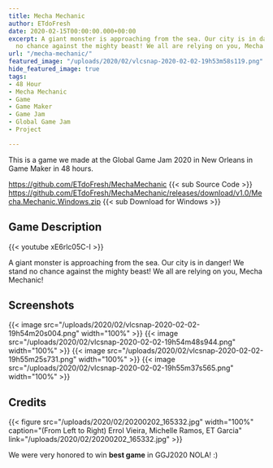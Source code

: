 ```yaml
---
title: Mecha Mechanic
author: ETdoFresh
date: 2020-02-15T00:00:00.000+00:00
excerpt: A giant monster is approaching from the sea. Our city is in danger! We stand
  no chance against the mighty beast! We all are relying on you, Mecha Mechanic!
url: "/mecha-mechanic/"
featured_image: "/uploads/2020/02/vlcsnap-2020-02-02-19h53m58s119.png"
hide_featured_image: true
tags:
- 48 Hour
- Mecha Mechanic
- Game
- Game Maker
- Game Jam
- Global Game Jam
- Project

---
```

This is a game we made at the Global Game Jam 2020 in New Orleans in Game Maker in 48 hours. 

https://github.com/ETdoFresh/MechaMechanic {{< sub Source Code >}}
https://github.com/ETdoFresh/MechaMechanic/releases/download/v1.0/Mecha.Mechanic.Windows.zip {{< sub Download for Windows >}}

## Game Description

{{< youtube xE6rlc05C-I >}}

A giant monster is approaching from the sea. Our city is in danger! We stand no chance against the mighty beast! We all are relying on you, Mecha Mechanic!

## Screenshots

{{< image src="/uploads/2020/02/vlcsnap-2020-02-02-19h54m20s004.png" width="100%" >}}
{{< image src="/uploads/2020/02/vlcsnap-2020-02-02-19h54m48s944.png" width="100%" >}}
{{< image src="/uploads/2020/02/vlcsnap-2020-02-02-19h55m25s731.png" width="100%" >}}
{{< image src="/uploads/2020/02/vlcsnap-2020-02-02-19h55m37s565.png" width="100%" >}}

## Credits

{{< figure src="/uploads/2020/02/20200202_165332.jpg" width="100%" caption="(From Left to Right) Errol Vieira, Michelle Ramos, ET Garcia" link="/uploads/2020/02/20200202_165332.jpg" >}}

We were very honored to win **best game** in GGJ2020 NOLA! :)